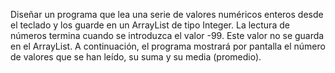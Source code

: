 Diseñar un programa que lea una serie de valores numéricos enteros desde el teclado y
los guarde en un ArrayList de tipo Integer. La lectura de números termina cuando se
introduzca el valor -99. Este valor no se guarda en el ArrayList. A continuación, el
programa mostrará por pantalla el número de valores que se han leído, su suma y su
media (promedio).